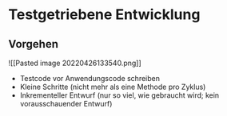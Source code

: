 # Testgetriebene Entwicklung

## Vorgehen

![[Pasted image 20220426133540.png]]

- Testcode vor Anwendungscode schreiben
- Kleine Schritte (nicht mehr als eine Methode pro Zyklus)
- Inkrementeller Entwurf (nur so viel, wie gebraucht wird; kein vorausschauender Entwurf)
